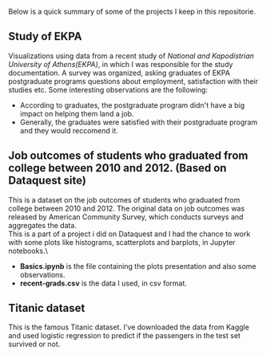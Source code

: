 Below is a quick summary of some of the projects I keep in this repositorie.

## **Study of EKPA**
Visualizations using data from a recent study of *National and Kapodistrian University of Athens(EKPA)*, in which I was responsible for the study documentation. A survey was organized, asking graduates of EKPA postgraduate programs questions about employment, satisfaction with their studies etc. Some interesting observations are the following:
- According to graduates, the postgraduate program didn't have a big impact on helping them land a job.
- Generally, the graduates were satisfied with their postgraduate program and they would reccomend it.

## Job outcomes of students who graduated from college between 2010 and 2012. (Based on Dataquest site)
This is a dataset on the job outcomes of students who graduated from college between 2010 and 2012. The original data on job outcomes was released by American
Community Survey, which conducts surveys and aggregates the data.\
This is a part of a project i did on Dataquest and I had the chance to work with some plots like histograms, scatterplots and barplots, in Jupyter notebooks.\
- **Basics.ipynb** is the file containing the plots presentation and also some observations.
- **recent-grads.csv** is the data I used, in csv format.

## Titanic dataset
This is the famous Titanic dataset. I've downloaded the data from Kaggle and used logistic regression to predict if the passengers in the test set survived or not.



